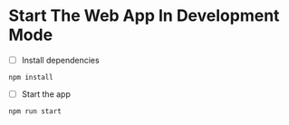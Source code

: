 # Start The Web App In Development Mode

- [ ] Install dependencies

```shell
npm install
```

- [ ] Start the app

```shell
npm run start
```
